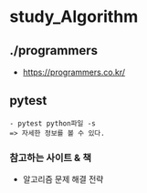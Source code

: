 # study_Algorithm
## ./programmers
- https://programmers.co.kr/

## 

## pytest
    - pytest python파일 -s
    => 자세한 정보를 볼 수 있다.

### 참고하는 사이트 & 책
- 알고리즘 문제 해결 전략





